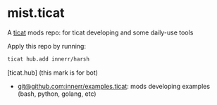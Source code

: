 # mist.ticat
A [ticat](https://github.com/innerr/ticat) mods repo:
for ticat developing and some daily-use tools

Apply this repo by running:
```bash
ticat hub.add innerr/harsh
```
[ticat.hub] (this mark is for bot)
* [git@github.com:innerr/examples.ticat](https://github.com/innerr/examples.ticat): mods developing examples (bash, python, golang, etc)
